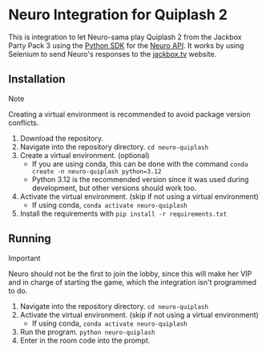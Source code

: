 # Neuro Integration for Quiplash 2
 
This is integration to let Neuro-sama play Quiplash 2 from the Jackbox Party Pack 3 using the [Python SDK](https://github.com/CoolCat467/Neuro-API) for the [Neuro API](https://github.com/VedalAI/neuro-game-sdk). It works by using Selenium to send Neuro's responses to the [jackbox.tv](https://jackbox.tv/) website.

## Installation
> [!NOTE]
> Creating a virtual environment is recommended to avoid package version conflicts.
1. Download the repository.
2. Navigate into the repository directory. ```cd neuro-quiplash```
3. Create a virtual environment. (optional)
   * If you are using conda, this can be done with the command ```conda create -n neuro-quiplash python=3.12```
   * Python 3.12 is the recommended version since it was used during development, but other versions should work too.
4. Activate the virtual environment. (skip if not using a virtual environment)
   * If using conda, ```conda activate neuro-quiplash```
5. Install the requirements with ```pip install -r requirements.txt```

## Running
> [!IMPORTANT]
> Neuro should not be the first to join the lobby, since this will make her VIP and in charge of starting the game, which the integration isn't programmed to do.
1. Navigate into the repository directory. ```cd neuro-quiplash```
2. Activate the virtual environment. (skip if not using a virtual environment)
   * If using conda, ```conda activate neuro-quiplash```
3. Run the program. ```python neuro-quiplash```
4. Enter in the room code into the prompt.
